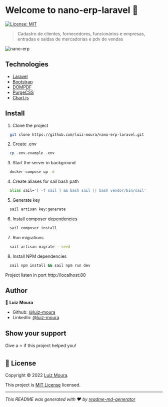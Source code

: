 # Welcome to nano-erp-laravel 👋
[![License: MIT](https://img.shields.io/badge/License-MIT-yellow.svg)](https://opensource.org/licenses/MIT)

> Cadastro de clientes, fornecedores, funcionários e empresas, entradas e saídas de mercadorias e pdv de vendas

![nano-erp](https://github.com/luiz-moura/nano-erp-laravel/assets/57726726/5b4ca63a-a730-4fc5-84cc-c10decd11fe2)

## Technologies
- [Laravel](https://laravel.com)
- [Bootstrap](https://getbootstrap.com/)
- [DOMPDF](https://github.com/barryvdh/laravel-dompdf)
- [PurgeCSS](https://github.com/spatie/laravel-mix-purgecss)
- [Chart.js](https://www.chartjs.org)

## Install

1. Clone the project
```bash
  git clone https://github.com/luiz-moura/nano-erp-laravel.git
```

2. Create .env
```bash
  cp .env.example .env
```

3. Start the server in background
```bash
  docker-compose up -d
```

4. Create aliases for sail bash path
```bash
  alias sail='[ -f sail ] && bash sail || bash vendor/bin/sail'
```

5. Generate key
```bash
  sail artisan key:generate
```

6. Install composer dependencies
```bash
  sail composer install
```

7. Run migrations
```bash
  sail artisan migrate --seed
```

8. Install NPM dependencies
```bash
  sail npm install && sail npm run dev
```

Project listen in port http://localhost:80

## Author

👤 **Luiz Moura**

* Github: [@luiz-moura](https://github.com/luiz-moura)
* LinkedIn: [@luiz-moura](https://linkedin.com/in/luiz-moura)

## Show your support

Give a ⭐️ if this project helped you!


## 📝 License

Copyright © 2022 [Luiz Moura](https://github.com/luiz-moura).

This project is [MIT License](https://opensource.org/licenses/MIT) licensed.

***
_This README was generated with ❤️ by [readme-md-generator](https://github.com/kefranabg/readme-md-generator)_
